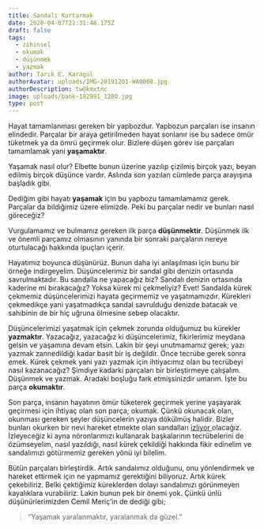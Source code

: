 ```yaml
---
title: Sandalı Kurtarmak
date: 2020-04-07T21:31:48.175Z
draft: false
tags:
  - zihinsel
  - okumak
  - düşünmek
  - yazmak
author: Tarık E. Karagül
authorAvatar: uploads/IMG-20191201-WA0008.jpg
authorDescription: tw@kmxtnc
image: uploads/bank-192991_1280.jpg
type: post
---
```

Hayat tamamlanması gereken bir yapbozdur. Yapbozun parçaları ise insanın elindedir. Parçalar bir araya getirilmeden hayat sonlanır ise bu sadece ömür tüketmek ya da ömrü geçirmek olur. Bizlere düşen görev ise parçaları tamamlamak yani **yaşamaktır**.

Yaşamak nasıl olur? Elbette bunun üzerine yazılıp çizilmiş birçok yazı, beyan edilmiş birçok düşünce vardır. Aslında son yazılan cümlede parça arayışına başladık gibi.

Dediğim gibi hayatı **yaşamak** için bu yapbozu tamamlamamız gerek. Parçalar da bildiğimiz üzere elimizde. Peki bu parçalar nedir ve bunları nasıl göreceğiz?

Vurgulamamız ve bulmamız gereken ilk parça **düşünmektir**. Düşünmek ilk ve önemli parçamız olmasının yanında bir sonraki parçaların nereye oturtulacağı hakkında ipuçları içerir.

Hayatımız boyunca düşünürüz. Bunun daha iyi anlaşılması için bunu bir örneğe indirgeyelim. Düşüncelerimiz bir sandal gibi denizin ortasında savrulmaktadır. Bu sandalla ne yapacağız biz? Sandalı denizin ortasında kaderine mi bırakacağız? Yoksa kürek mi çekmeliyiz? Evet! Sandalda kürek çekmemiz düşüncelerimizi hayata geçirmemiz ve yaşatmamızdır. Kürekleri çekmedikçe yani yaşatmadıkça sandal savrulduğu denizde batacak ve sahibinin de bir hiç uğruna ölmesine sebep olacaktır.

Düşüncelerimizi yaşatmak için çekmek zorunda olduğumuz bu kürekler **yazmaktır**. Yazacağız, yazacağız ki düşüncelerimiz, fikirlerimiz meydana gelsin ve yaşamına devam etsin. Lakin bir şeyi unutmamamız gerek; yazı yazmak zannedildiği kadar basit bir iş değildir. Önce tecrübe gerek sonra emek. Kürek çekmek yani yazı yazmak için ihtiyacımız olan bu tecrübeyi nasıl kazanacağız? Şimdiye kadarki parçaları bir birleştirmeye çalışalım. Düşünmek ve yazmak. Aradaki boşluğu fark etmişsinizdir umarım. İşte bu parça **okumaktır**.

Son parça, insanın hayatının ömür tüketerek geçirmek yerine yaşayarak geçirmesi için ihtiyaç olan son parça; okumak. Çünkü okunacak olan, okunması gereken şeyler düşüncelerin yazıya dökülmüş halidir. Bizler bunları okurken bir nevi hareket etmekte olan sandalları [izliyor ](https://www.barplatoon.com/g%C3%BC%C3%A7-ve-fark%C4%B1ndal%C4%B1k/)olacağız. İzleyeceğiz ki ayna nöronlarımızı kullanarak başkalarının tecrübelerini de özümseyelim, nasıl yazıldığı, nasıl kürek çekildiği hakkında fikir edinelim ve sandalımızı götürmemiz gereken yönü iyi bilelim.

Bütün parçaları birleştirdik. Artık sandalımız olduğunu, onu yönlendirmek ve hareket ettirmek için ne yapmamız gerektiğini biliyoruz. Artık kürek çekebiliriz. Belki çektiğimiz küreklerden dolayı sandalımızı görünmeyen kayalıklara vurabiliriz. Lakin bunun pek bir önemi yok. Çünkü ünlü düşünürlerimizden Cemil Meriç’in de dediği gibi;

> “Yaşamak yaralanmaktır, yaralanmak da güzel.”